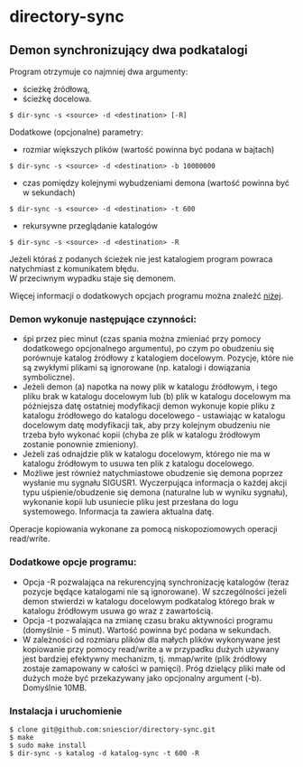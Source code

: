 # directory-sync
## Demon synchronizujący dwa podkatalogi
Program otrzymuje co najmniej dwa argumenty:
- ścieżkę źródłową,
- ścieżkę docelowa. 
```
$ dir-sync -s <source> -d <destination> [-R]
```  
Dodatkowe (opcjonalne) parametry:
- rozmiar większych plików (wartość powinna być podana w bajtach)
```
$ dir-sync -s <source> -d <destination> -b 10000000
```
- czas pomiędzy kolejnymi wybudzeniami demona (wartość powinna być w sekundach)
```
$ dir-sync -s <source> -d <destination> -t 600
```
- rekursywne przeglądanie katalogów
```
$ dir-sync -s <source> -d <destination> -R
```
Jeżeli któraś z podanych ścieżek nie jest katalogiem program powraca natychmiast z komunikatem błędu.  
W przeciwnym wypadku staje się demonem.

Więcej informacji o dodatkowych opcjach programu można znaleźć [niżej](#dodatkowe-opcje-programu).

### Demon wykonuje następujące czynności:
- śpi przez piec minut (czas spania można zmieniać przy pomocy dodatkowego opcjonalnego argumentu), po czym po obudzeniu się porównuje katalog źródłowy z katalogiem docelowym. Pozycje, które nie są zwykłymi plikami są ignorowane (np. katalogi i dowiązania symboliczne).
- Jeżeli demon (a) napotka na nowy plik w katalogu źródłowym, i tego pliku brak w katalogu docelowym lub (b) plik w katalogu docelowym ma późniejsza datę ostatniej modyfikacji demon wykonuje kopie pliku z katalogu źródłowego do katalogu docelowego - ustawiając w katalogu docelowym datę modyfikacji tak, aby przy kolejnym obudzeniu nie trzeba było wykonać kopii (chyba ze plik w katalogu źródłowym zostanie ponownie zmieniony).
- Jeżeli zaś odnajdzie plik w katalogu docelowym, którego nie ma w katalogu źródłowym to usuwa ten plik z katalogu docelowego.
- Możliwe jest również natychmiastowe obudzenie się demona poprzez wysłanie mu sygnału SIGUSR1.
Wyczerpująca informacja o każdej akcji typu uśpienie/obudzenie się demona (naturalne lub w wyniku sygnału), wykonanie kopii lub usuniecie pliku jest przesłana do logu systemowego. Informacja ta zawiera aktualna datę.  

Operacje kopiowania wykonane za pomocą niskopoziomowych operacji read/write.

### Dodatkowe opcje programu:
- Opcja -R pozwalająca na rekurencyjną synchronizację katalogów (teraz pozycje będące katalogami nie są ignorowane). W szczególności jeżeli demon stwierdzi w katalogu docelowym podkatalog którego brak w katalogu źródłowym usuwa go wraz z zawartością.
- Opcja -t pozwalająca na zmianę czasu braku aktywności programu (domyślnie - 5 minut). Wartość powinna być podana w sekundach.
- W zależności od rozmiaru plików dla małych plików wykonywane jest kopiowanie przy pomocy read/write a w przypadku dużych używany jest bardziej efektywny mechanizm, tj. mmap/write (plik źródłowy zostaje zamapowany w całości w pamięci). Próg dzielący pliki małe od dużych może być przekazywany jako opcjonalny argument (-b). Domyślnie 10MB.

### Instalacja i uruchomienie

```
$ clone git@github.com:sniescior/directory-sync.git
$ make 
$ sudo make install
$ dir-sync -s katalog -d katalog-sync -t 600 -R
```
